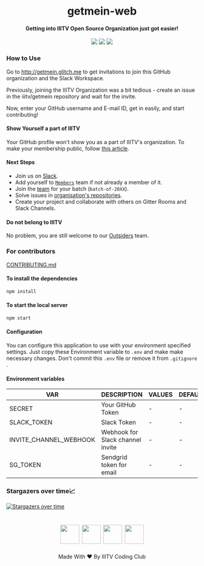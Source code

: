 <h1 align='center'>getmein-web</h1>
<h4 align ='center'>Getting into IIITV Open Source Organization just got easier!</h4>

<p align='center'>
<a href="https://travis-ci.com/iiitv/getmein-web"><img src="https://img.shields.io/travis/com/iiitv/getmein-web.svg?style=for-the-badge"></a>
<a href="https://github.com/iiitv/getmein-web/issues"><img src="https://img.shields.io/github/issues/iiitv/getmein-web.svg?style=for-the-badge"></a>
<a href="https://github.com/iiitv/getmein-web/blob/master/LICENSE"><img src="https://img.shields.io/github/license/iiitv/getmein-web.svg?style=for-the-badge"></a>
</p>

### How to Use

Go to http://getmein.glitch.me to get invitations to join this GitHub organization and the Slack Workspace.

Previously, joining the IIITV Organization was a bit tedious - create an issue in the iiitv/getmein repository and wait for the invite.

Now, enter your GitHub username and E-mail ID, get in easily, and start contributing!

#### Show Yourself a part of IIITV

Your GitHub profile won't show you as a part of IIITV's organization. To make your membership public, follow [this article](https://help.github.com/articles/publicizing-or-concealing-organization-membership/).

#### Next Steps

* Join us on [Slack](https://join.slack.com/t/iiitvadodara/shared_invite/zt-ftkwqm9w-VX00~iwfLLQjFFvObuggFQ).
* Add yourself to [`Members`](https://github.com/orgs/iiitv/teams/members) team if not already a member of it.
* Join the [team](https://github.com/orgs/iiitv/teams) for your batch (`batch-of-20XX`).
* Solve issues in [organisation's repositories](https://github.com/iiitv/repositories).
* Create your project and collaborate with others on Gitter Rooms and Slack Channels.

#### Do not belong to IIITV

No problem, you are still welcome to our [Outsiders](https://github.com/orgs/iiitv/teams/outsiders) team.

### For contributors

[CONTRIBUTING.md](https://github.com/iiitv/getmein-web/blob/master/CONTRIBUTING.md)

#### To install the dependencies

```sh
npm install
```

#### To start the local server

```sh
npm start
```

#### Configuration

You can configure this application to use with your environment specified settings. Just copy these Environment variable to `.env` and make make necessary changes.
Don't commit this `.env` file or remove it from `.gitignore` .

#### Environment variables

| VAR                    | DESCRIPTION                      | VALUES | DEFAULT |
| ---------------------- | -------------------------------- | ------ | ------- |
| SECRET                 | Your GitHub Token                | -      | -       |
| SLACK_TOKEN            | Slack Token                      | -      | -       |
| INVITE_CHANNEL_WEBHOOK | Webhook for Slack channel invite | -      | -       |
| SG_TOKEN               | Sendgrid token for email         | -      | -       |

### Stargazers over time📈

[![Stargazers over time](https://starchart.cc/iiitv/getmein-web.svg)](https://starchart.cc/iiitv/getmein-web)

<h1 align='center'>
<a href="https://www.facebook.com/iiitvcc/"><img width="50px" src="https://image.flaticon.com/icons/svg/124/124010.svg"></a>
<a href="https://www.linkedin.com/company/iiitvcc/"><img width="50px" src="https://image.flaticon.com/icons/svg/124/124011.svg"></a>
<a href="https://twitter.com/iiitvcc/"><img width="50px" src="https://image.flaticon.com/icons/svg/124/124021.svg"></a>
<a href="mailto:codingclub@iiitvadodara.ac.in"><img width="50px" src="https://cdn2.iconfinder.com/data/icons/social-icons-color/512/gmail-512.png"></a>
</h1>
<p align='center'>Made With ❤ By IIITV Coding Club</p>
